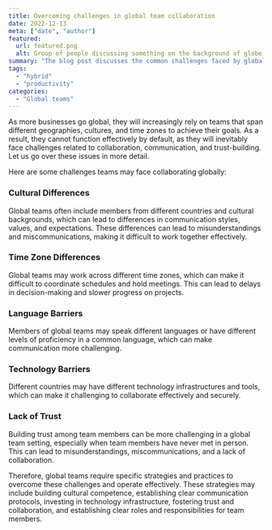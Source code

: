 ```yaml
---
title: Overcoming challenges in global team collaboration
date: 2022-12-13
meta: ["date", "author"]
featured:
  url: featured.png
  alt: Group of people discussing something on the background of globe
summary: "The blog post discusses the common challenges faced by global teams, including cultural, time zone, language, technology, and trust barriers. It also provides strategies and best practices for overcoming these challenges and effectively collaborating as a global team."
tags:
  - "hybrid"
  - "productivity"
categories:
  - "Global teams"
---
```


As more businesses go global, they will increasingly rely on teams that span different geographies, cultures, and time zones to achieve their goals. As a result, they cannot function effectively by default, as they will inevitably face challenges related to collaboration, communication, and trust-building. Let us go over these issues in more detail.

Here are some challenges teams may face collaborating globally:

### Cultural Differences 
Global teams often include members from different countries and cultural backgrounds, which can lead to differences in communication styles, values, and expectations. These differences can lead to misunderstandings and miscommunications, making it difficult to work together effectively.

### Time Zone Differences
Global teams may work across different time zones, which can make it difficult to coordinate schedules and hold meetings. This can lead to delays in decision-making and slower progress on projects.

### Language Barriers
Members of global teams may speak different languages or have different levels of proficiency in a common language, which can make communication more challenging.

### Technology Barriers
Different countries may have different technology infrastructures and tools, which can make it challenging to collaborate effectively and securely.

### Lack of Trust
Building trust among team members can be more challenging in a global team setting, especially when team members have never met in person. This can lead to misunderstandings, miscommunications, and a lack of collaboration.

Therefore, global teams require specific strategies and practices to overcome these challenges and operate effectively. These strategies may include building cultural competence, establishing clear communication protocols, investing in technology infrastructure, fostering trust and collaboration, and establishing clear roles and responsibilities for team members.

